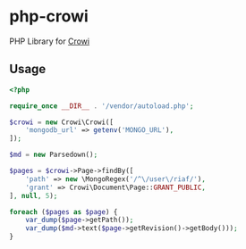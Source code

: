 php-crowi
=========

PHP Library for [Crowi](http://crowi.wiki)


Usage
-----

```php
<?php

require_once __DIR__ . '/vendor/autoload.php';

$crowi = new Crowi\Crowi([
    'mongodb_url' => getenv('MONGO_URL'),
]);

$md = new Parsedown();

$pages = $crowi->Page->findBy([
    'path' => new \MongoRegex('/^\/user\/riaf/'),
    'grant' => Crowi\Document\Page::GRANT_PUBLIC,
], null, 5);

foreach ($pages as $page) {
    var_dump($page->getPath());
    var_dump($md->text($page->getRevision()->getBody()));
}
```
